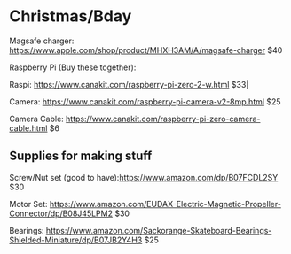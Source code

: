 # Christmas/Bday

Magsafe charger: https://www.apple.com/shop/product/MHXH3AM/A/magsafe-charger $40

Raspberry Pi (Buy these together): 

Raspi: https://www.canakit.com/raspberry-pi-zero-2-w.html $33|

Camera: https://www.canakit.com/raspberry-pi-camera-v2-8mp.html $25

Camera Cable: https://www.canakit.com/raspberry-pi-zero-camera-cable.html $6

## Supplies for making stuff

Screw/Nut set (good to have):https://www.amazon.com/dp/B07FCDL2SY $30

Motor Set: https://www.amazon.com/EUDAX-Electric-Magnetic-Propeller-Connector/dp/B08J45LPM2 $30

Bearings: https://www.amazon.com/Sackorange-Skateboard-Bearings-Shielded-Miniature/dp/B07JB2Y4H3 $25
